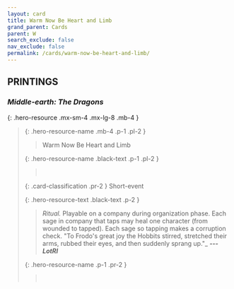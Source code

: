 ```yaml
---
layout: card
title: Warm Now Be Heart and Limb
grand_parent: Cards
parent: W
search_exclude: false
nav_exclude: false
permalink: /cards/warm-now-be-heart-and-limb/
---
```


## PRINTINGS


### _Middle-earth: The Dragons_

{: .hero-resource .mx-sm-4 .mx-lg-8 .mb-4 }
> {: .hero-resource-name .mb-4 .p-1 .pl-2 }
> > <div class="card-mp"></div>
> > <div class="card-name">Warm Now Be Heart and Limb</div>
>
> {: .hero-resource-name .black-text .p-1 .pl-2 }
> > &nbsp;
>
> {: .card-classification .pr-2 }
> Short-event
>
> {: .hero-resource-text .black-text .p-2 }
> > _Ritual._ Playable on a company during organization phase. Each sage in company that taps may heal one character (from wounded to tapped). Each sage so tapping makes a corruption check.   "To Frodo's great joy the Hobbits stirred, stretched their arms, rubbed their eyes, and then suddenly sprang up."_ ***---LotRI*** 
> 
> {: .hero-resource-name .p-1 .pr-2 }
> > <div class="card-shield"></div>
> > <div class="card-corruption">&nbsp;</div>
